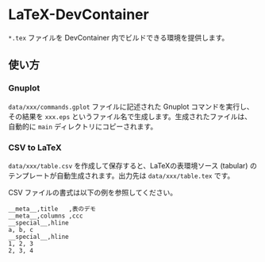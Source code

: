 # LaTeX-DevContainer

`*.tex` ファイルを DevContainer 内でビルドできる環境を提供します。

## 使い方

### Gnuplot

`data/xxx/commands.gplot` ファイルに記述された Gnuplot コマンドを実行し、その結果を `xxx.eps` というファイル名で生成します。生成されたファイルは、自動的に `main` ディレクトリにコピーされます。

### CSV to LaTeX

`data/xxx/table.csv` を作成して保存すると、LaTeXの表環境ソース (tabular) のテンプレートが自動生成されます。出力先は `data/xxx/table.tex` です。

CSV ファイルの書式は以下の例を参照してください。

```csv
__meta__,title   ,表のデモ
__meta__,columns ,ccc
__special__,hline
a, b, c
__special__,hline
1, 2, 3
2, 3, 4
```
